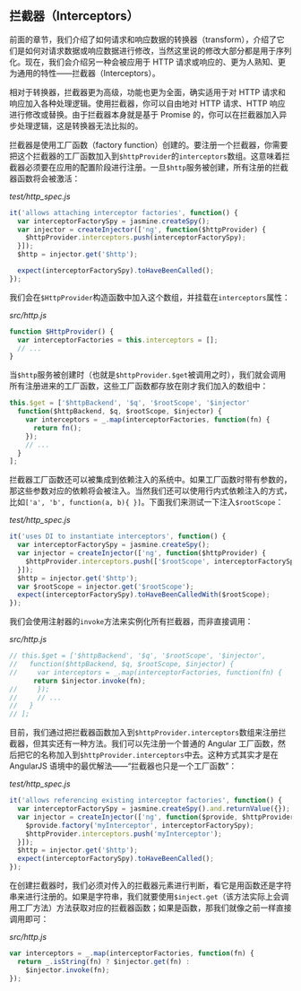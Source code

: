 ## 拦截器（Interceptors）

前面的章节，我们介绍了如何请求和响应数据的转换器（transform），介绍了它们是如何对请求数据或响应数据进行修改，当然这里说的修改大部分都是用于序列化。现在，我们会介绍另一种会被应用于 HTTP 请求或响应的、更为人熟知、更为通用的特性——拦截器（Interceptors）。

相对于转换器，拦截器更为高级，功能也更为全面，确实适用于对 HTTP 请求和响应加入各种处理逻辑。使用拦截器，你可以自由地对 HTTP 请求、HTTP 响应进行修改或替换。由于拦截器本身就是基于 Promise 的，你可以在拦截器加入异步处理逻辑，这是转换器无法比拟的。

拦截器是使用工厂函数（factory function）创建的。要注册一个拦截器，你需要把这个拦截器的工厂函数加入到`$httpProvider`的`interceptors`数组。这意味着拦截器必须要在应用的配置阶段进行注册。一旦`$http`服务被创建，所有注册的拦截器函数将会被激活：

_test/http_spec.js_

```js
it('allows attaching interceptor factories', function() {
  var interceptorFactorySpy = jasmine.createSpy();
  var injector = createInjector(['ng', function($httpProvider) {
    $httpProvider.interceptors.push(interceptorFactorySpy);
  }]);
  $http = injector.get('$http');

  expect(interceptorFactorySpy).toHaveBeenCalled();
});
```

我们会在`$HttpProvider`构造函数中加入这个数组，并挂载在`interceptors`属性：

_src/http.js_

```js
function $HttpProvider() {
  var interceptorFactories = this.interceptors = [];
  // ...
}
```

当`$http`服务被创建时（也就是`$httpProvider.$get`被调用之时），我们就会调用所有注册进来的工厂函数，这些工厂函数都存放在刚才我们加入的数组中：

```js
this.$get = ['$httpBackend', '$q', '$rootScope', '$injector'
  function($httpBackend, $q, $rootScope, $injector) {
    var interceptors = _.map(interceptorFactories, function(fn) {
      return fn();
    });
    // ...    
  }
];
```

拦截器工厂函数还可以被集成到依赖注入的系统中。如果工厂函数时带有参数的，那这些参数对应的依赖将会被注入。当然我们还可以使用行内式依赖注入的方式，比如`['a', 'b', function(a, b){ }]`。下面我们来测试一下注入`$rootScope`：

_test/http_spec.js_

```js
it('uses DI to instantiate interceptors', function() {
  var interceptorFactorySpy = jasmine.createSpy();
  var injector = createInjector(['ng', function($httpProvider) {
    $httpProvider.interceptors.push(['$rootScope', interceptorFactorySpy]);
  }]);
  $http = injector.get('$http');
  var $rootScope = injector.get('$rootScope');
  expect(interceptorFactorySpy).toHaveBeenCalledWith($rootScope);
});
```

我们会使用注射器的`invoke`方法来实例化所有拦截器，而非直接调用：

_src/http.js_

```js
// this.$get = ['$httpBackend', '$q', '$rootScope', '$injector',
//   function($httpBackend, $q, $rootScope, $injector) {
//     var interceptors = _.map(interceptorFactories, function(fn) {
      return $injector.invoke(fn);
//     });
//     // ...
//   }
// ];
```

目前，我们通过把拦截器函数加入到`$httpProvider.interceptors`数组来注册拦截器，但其实还有一种方法。我们可以先注册一个普通的 Angular 工厂函数，然后把它的名称加入到`$httpProvider.interceptors`中去。这种方式其实才是在 AngularJS 语境中的最优解法——“拦截器也只是一个工厂函数”：

_test/http_spec.js_

```js
it('allows referencing existing interceptor factories', function() {
  var interceptorFactorySpy = jasmine.createSpy().and.returnValue({});
  var injector = createInjector(['ng', function($provide, $httpProvider) {
    $provide.factory('myInterceptor', interceptorFactorySpy);
    $httpProvider.interceptors.push('myInterceptor');
  }]);
  $http = injector.get('$http');
  expect(interceptorFactorySpy).toHaveBeenCalled();
});
```

在创建拦截器时，我们必须对传入的拦截器元素进行判断，看它是用函数还是字符串来进行注册的。如果是字符串，我们就要使用`$inject.get`（该方法实际上会调用工厂方法）方法获取对应的拦截器函数；如果是函数，那我们就像之前一样直接调用即可：

_src/http.js_

```js
var interceptors = _.map(interceptorFactories, function(fn) {
  return _.isString(fn) ? $injector.get(fn) :
    $injector.invoke(fn);
});
```

